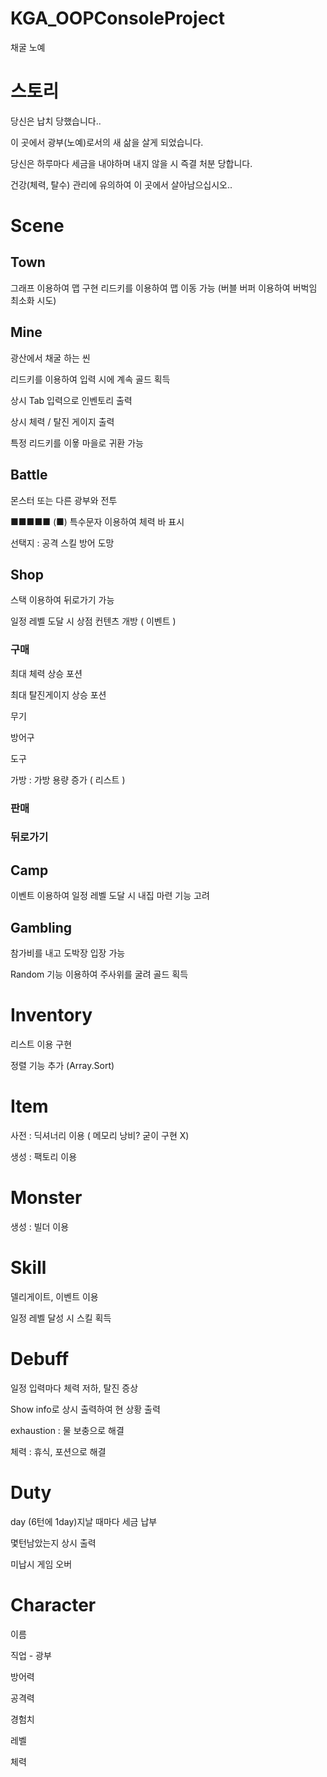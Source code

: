 # KGA_OOPConsoleProject
 채굴 노예

# 스토리

당신은 납치 당했습니다..

이 곳에서 광부(노예)로서의 새 삶을 살게 되었습니다.

당신은 하루마다 세금을 내야하며 내지 않을 시 즉결 처분 당합니다.

건강(체력, 탈수) 관리에 유의하여 이 곳에서 살아남으십시오..

# Scene
Town
---
그래프 이용하여 맵 구현
리드키를 이용하여 맵 이동 가능
(버블 버퍼 이용하여 버벅임 최소화 시도)


Mine
---
광산에서 채굴 하는 씬

리드키를 이용하여 입력 시에 계속 골드 획득

상시 Tab 입력으로 인벤토리 출력

상시 체력 / 탈진 게이지 출력

특정 리드키를 이욯 마을로 귀환 가능


Battle
---
몬스터 또는 다른 광부와 전투

■■■■■ (■) 특수문자 이용하여 체력 바 표시

선택지 : 공격 스킬  방어 도망

Shop
---
스택 이용하여 뒤로가기 가능 

일정 레벨 도달 시 상점 컨텐츠 개방 ( 이벤트 )

### 구매
최대 체력 상승 포션

최대 탈진게이지 상승 포션 

무기

방어구

도구

가방 : 가방 용량 증가 ( 리스트 )

### 판매

### 뒤로가기


Camp
---
이벤트 이용하여 일정 레벨 도달 시 내집 마련 기능 고려

Gambling
---
참가비를 내고 도박장 입장 가능

Random 기능 이용하여 주사위를 굴려 골드 획득


# Inventory
리스트 이용 구현

정렬 기능 추가
(Array.Sort)

# Item
사전 : 딕셔너리 이용 ( 메모리 낭비? 굳이 구현 X)

생성 : 팩토리 이용

# Monster
생성 : 빌더 이용

# Skill
델리게이트, 이벤트 이용

일정 레벨 달성 시 스킬 획득

# Debuff
일정 입력마다 체력 저하, 탈진 증상

Show info로 상시 출력하여 현 상황 출력

exhaustion : 물 보충으로 해결

체력 : 휴식, 포션으로 해결

# Duty
day (6턴에 1day)지날 때마다 세금 납부

몇턴남았는지 상시 출력

미납시 게임 오버

# Character
이름

직업 - 광부

방어력

공격력

경험치

레벨 

체력






